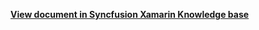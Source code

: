 **[View document in Syncfusion Xamarin Knowledge base](https://www.syncfusion.com/kb/12159/how-to-bring-the-entire-item-to-view-when-the-expander-sfexpander-is-expanding-in-xamarin)**
